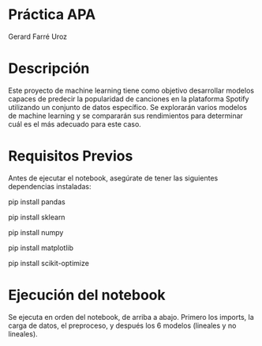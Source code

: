 # Práctica APA
Gerard Farré Uroz
# Descripción
Este proyecto de machine learning tiene como objetivo desarrollar modelos capaces de predecir la popularidad de canciones en la plataforma Spotify utilizando un conjunto de datos específico. Se explorarán varios modelos de machine learning y se compararán sus rendimientos para determinar cuál es el más adecuado para este caso.

# Requisitos Previos
Antes de ejecutar el notebook, asegúrate de tener las siguientes dependencias instaladas:

pip install pandas

pip install sklearn

pip install numpy

pip install matplotlib

pip install scikit-optimize

# Ejecución del notebook

Se ejecuta en orden del notebook, de arriba a abajo. Primero los imports, la carga de datos, el preproceso, y después los 6 modelos (lineales y no lineales).

